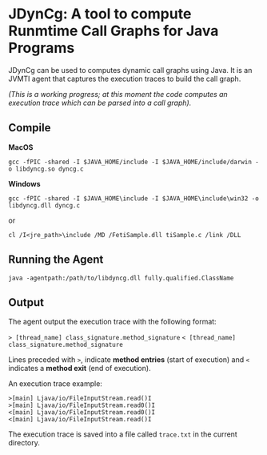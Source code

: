 # JDynCg: A tool to compute Runmtime Call Graphs for Java Programs
JDynCg can be used to computes dynamic call graphs using Java. It is an JVMTI agent that captures the execution traces to build the call graph.

*(This is a working progress; at this moment the code computes an execution trace which can be parsed into a call graph).*

## Compile


**MacOS**

`gcc -fPIC -shared -I $JAVA_HOME/include -I $JAVA_HOME/include/darwin -o libdyncg.so dyncg.c`



**Windows**


`gcc -fPIC -shared -I $JAVA_HOME\include -I $JAVA_HOME\include\win32 -o libdyncg.dll dyncg.c`


or


`cl /I<jre_path>\include /MD /FetiSample.dll tiSample.c /link /DLL`



## Running the Agent


`java -agentpath:/path/to/libdyncg.dll fully.qualified.ClassName`



## Output

The agent output the execution trace with the following format:

`> [thread_name] class_signature.method_signature`
`< [thread_name] class_signature.method_signature`

Lines preceded with `>`, indicate **method entries** (start of execution) and `<` indicates a **method exit** (end of execution).


An execution trace example:

```
>[main] Ljava/io/FileInputStream.read()I
>[main] Ljava/io/FileInputStream.read0()I
<[main] Ljava/io/FileInputStream.read0()I
<[main] Ljava/io/FileInputStream.read()I
```


The execution trace is saved into a file called `trace.txt` in the current directory.


